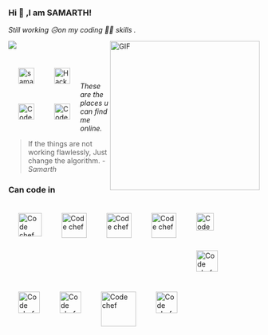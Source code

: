 ### Hi 👋 ,I am SAMARTH! 

*Still working 😥on my coding 👨‍💻 skills .*


<img align="right" alt="GIF" width="300px" src="https://i1.wp.com/media1.giphy.com/media/BemKqR9RDK4V2/giphy.gif" />

<a href="https://github.com/heyitsamarth">
    <img  align="left" src="https://komarev.com/ghpvc/?username=heyitsamarth">
</a>
<br/>



<br/>
<a href="https://www.instagram.com/heyitsamarth">
  <img align="left" style="margin:20px" alt="samarth's instagram" width="32px" src="https://cdn.jsdelivr.net/npm/simple-icons@v3/icons/instagram.svg" />
</a>
     <a href="https://www.hackerrank.com/heyitSamarth?hr_r=1">
  <img align="left" style="margin:20px" alt="Hacker rank" width="32px" src="https://upload.wikimedia.org/wikipedia/commons/thumb/4/40/HackerRank_Icon-1000px.png/220px-HackerRank_Icon-1000px.png" />
</a>
     <a href="https://www.codechef.com/users/samarthdubey49">
  <img align="left" style="margin:20px" alt="Code chef " width="32px" src="https://avatars1.githubusercontent.com/u/11960354?s=460&u=a77c97db3237e61ac0548a9d887f35c74c7e595e&v=4" />
</a>
      <a href="https://auth.geeksforgee ks.org/user/samarthdubey49/practice/">
  <img align="left" style="margin:20px" alt="Code chef " width="32px" src="https://www.geeksforgeeks.org/wp-content/uploads/gfg_200X200-1.png" />
</a>
<br/>
<br/>

*These are the places u can find me online.*
<br/>



> If the things are not working flawlessly,
> Just change the algorithm.
> *- Samarth*


### Can code in 
<img align="left" style="margin:20px" alt="Code chef " width="47px" src="https://static.wixstatic.com/media/0cfd43_1831013bcc8540fcba4f087dfa07653c~mv2.png/v1/fill/w_350,h_350,al_c,lg_1,q_85/c.webp" />
<img align="left" style="margin:20px" alt="Code chef " width="50px" src="https://www.freeiconspng.com/thumbs/c-logo-icon/c--logo-icon-0.png" />
<img align="left" style="margin:20px" alt="Code chef " width="50px" src="https://upload.wikimedia.org/wikipedia/commons/thumb/c/c3/Python-logo-notext.svg/768px-Python-logo-notext.svg.png" />
<img align="left" style="margin:20px" alt="Code chef " width="50px" src="https://cdn.pixabay.com/photo/2017/08/05/11/16/logo-2582748_960_720.png" />
<img align="left" style="margin:20px" alt="Code chef " width="35px" src="https://upload.wikimedia.org/wikipedia/commons/thumb/3/3d/CSS.3.svg/1200px-CSS.3.svg.png" />
<img align="left" style="margin:20px" alt="Code chef " width="43px" src="https://seeklogo.com/images/J/javascript-logo-8892AEFCAC-seeklogo.com.png" />
<img align="left" style="margin:20px" alt="Code chef " width="43px" src="https://upload.wikimedia.org/wikipedia/commons/thumb/a/a7/React-icon.svg/2300px-React-icon.svg.png" />
<img align="left" style="margin:20px" alt="Code chef " width="43px" src="https://encrypted-tbn0.gstatic.com/images?q=tbn:ANd9GcTjI8xsCmD0xkprB2qQaWPFhFe7enk-uSB9CfNdv2bV&s" />
<img align="left" style="margin:20px" alt="Code chef " width="70px" src="https://dwglogo.com/wp-content/uploads/2017/12/MongoDB_logo_01.png" />
<img align="left" style="margin:20px" alt="Code chef " width="43px" src="https://upload.wikimedia.org/wikipedia/commons/6/64/Expressjs.png" />
